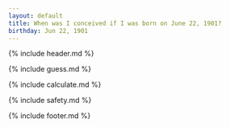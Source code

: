 ```yaml
---
layout: default
title: When was I conceived if I was born on June 22, 1901?
birthday: Jun 22, 1901
---
```


{% include header.md %}

{% include guess.md %}

{% include calculate.md %}

{% include safety.md %}

{% include footer.md %}



